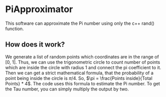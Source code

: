 # PiApproximator
This software can approximate the Pi number using only the c++ rand() function. 

## How does it work?

We generate a list of random points which coordinates are in the range of [0, 1]. Thus, we can use the trigonometric circle to count number of points which are inside the circle with radius 1 and connect the pi coefficient to it. Then we can get a strict mathematical formula, that the probability of a point being inside the circle is $\pi / 4.$ So, $\pi = \frac{Points inside}{Total Points} * 4$. The code uses this formula to estimate the Pi number. To get the Tau number, you can simply multiply the output by two.

